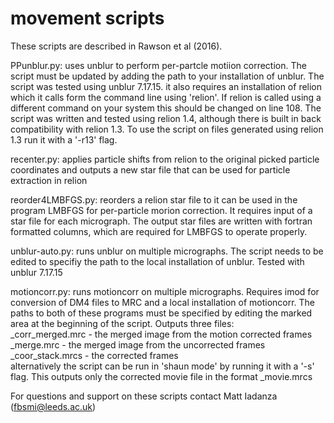 # movement scripts
These scripts are described in Rawson et al (2016).

PPunblur.py: uses unblur to perform per-partcle motiion correction.  The script must be updated by adding the path to your installation of unblur.  The script was tested using unblur 7.17.15.  it also requires an installation of relion which it calls form the command line using 'relion'.  If relion is called using a different command on your system this should be changed on line 108.  The script was written and tested using relion 1.4, although there is built in back compatibility with relion 1.3.  To use the script on files generated using relion 1.3 run it with a '-r13' flag.

recenter.py: applies particle shifts from relion to the original picked particle coordinates and outputs a new star file that can be used for particle extraction in relion

reorder4LMBFGS.py: reorders a relion star file to it can be used in the program LMBFGS for per-particle morion correction.  It requires input of a star file for each micrograph.  The output star files are written with fortran formatted columns, which are required for LMBFGS to operate properly.

unblur-auto.py: runs unblur on multiple micrographs.  The script needs to be edited to specifiy the path to the local installation of unblur.  Tested with unblur 7.17.15

motioncorr.py: runs motioncorr on multiple micrographs.  Requires imod for conversion of DM4 files to MRC and a local installation of motioncorr.  The paths to both of these programs must be specified by editing the marked area at the beginning of the script.  Outputs three files:  
  <filename>_corr_merged.mrc - the merged image from the motion corrected frames  
  <filename>_merge.mrc - the merged image from the uncorrected frames  
  <filename>_coor_stack.mrcs - the corrected frames  
alternatively the script can be run in 'shaun mode' by running it with a '-s' flag.  This outputs only the corrected movie file in the format <filename>_movie.mrcs 

For questions and support on these scripts contact Matt Iadanza (fbsmi@leeds.ac.uk)
